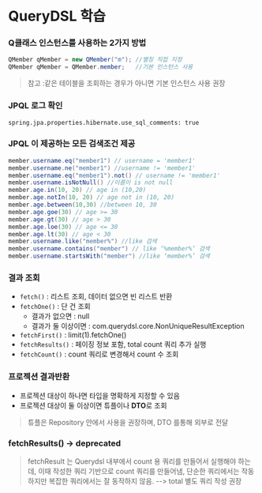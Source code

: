 # QueryDSL 학습

### Q클래스 인스턴스를 사용하는 2가지 방법

```java
QMember qMember = new QMember("m"); //별칭 직접 지정
QMember qMember = QMember.member;   //기본 인스턴스 사용
```

> 참고 :같은 테이블을 조회하는 경우가 아니면 기본 인스턴스 사용 권장

### JPQL 로그 확인

```properties
spring.jpa.properties.hibernate.use_sql_comments: true
```

### JPQL 이 제공하는 모든 검색조건 제공

```java
member.username.eq("member1") // username = 'member1'
member.username.ne("member1") //username != 'member1'
member.username.eq("member1").not() // username != 'member1'
member.username.isNotNull() //이름이 is not null
member.age.in(10, 20) // age in (10,20)
member.age.notIn(10, 20) // age not in (10, 20)
member.age.between(10,30) //between 10, 30
member.age.goe(30) // age >= 30
member.age.gt(30) // age > 30
member.age.loe(30) // age <= 30
member.age.lt(30) // age < 30
member.username.like("member%") //like 검색
member.username.contains("member") // like ‘%member%’ 검색
member.username.startsWith("member") //like ‘member%’ 검색
```

### 결과 조회

- `fetch()` : 리스트 조회, 데이터 없으면 빈 리스트 반환
- `fetchOne()` : 단 건 조회
  - 결과가 없으면 : null
  - 결과가 둘 이상이면 : com.querydsl.core.NonUniqueResultException
- `fetchFirst()` : limit(1).fetchOne()
- `fetchResults()` : 페이징 정보 포함, total count 쿼리 추가 실행
- `fetchCount()` : count 쿼리로 변경해서 count 수 조회


### 프로젝션 결과반환

- 프로젝션 대상이 하나면 타입을 명확하게 지정할 수 있음
- 프로젝션 대상이 둘 이상이면 튜플이나 **DTO**로 조회

> 튜플은 Repository 안에서 사용을 권장하며, DTO 를통해 외부로 전달


### fetchResults() -> deprecated
>fetchResult 는 Querydsl 내부에서 count 용 쿼리를 만들어서 실행해야 하는데, 이때 작성한 쿼리 기반으로
> count 쿼리를 만들어냄, 단순한 쿼리에서는 작동하지만 복잡한 쿼리에서는 잘 동작하지 않음. --> total 별도 쿼리 작성 권장